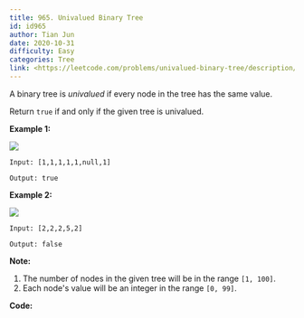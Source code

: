 ```yaml
---
title: 965. Univalued Binary Tree
id: id965
author: Tian Jun
date: 2020-10-31
difficulty: Easy
categories: Tree
link: <https://leetcode.com/problems/univalued-binary-tree/description/>
---
```


A binary tree is _univalued_ if every node in the tree has the same value.

Return `true` if and only if the given tree is univalued.



**Example 1:**

![](https://assets.leetcode.com/uploads/2018/12/28/unival_bst_1.png)
            
	Input: [1,1,1,1,1,null,1]    
	Output: true    

**Example 2:**

![](https://assets.leetcode.com/uploads/2018/12/28/unival_bst_2.png)
            
	Input: [2,2,2,5,2]    
	Output: false    



**Note:**

  1. The number of nodes in the given tree will be in the range `[1, 100]`.
  2. Each node's value will be an integer in the range `[0, 99]`.


**Code:**
